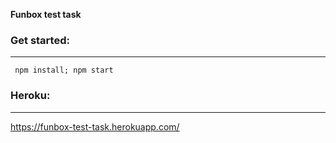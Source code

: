 <b>Funbox test task</b> 

<b><h3>Get started:</h3><hr></hr></b>
<code>
npm install;
npm start
</code>

<b><h3>Heroku:</h3><hr></hr></b>
https://funbox-test-task.herokuapp.com/
